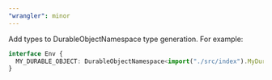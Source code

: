 ```yaml
---
"wrangler": minor
---
```


Add types to DurableObjectNamespace type generation. For example:

```ts
interface Env {
  MY_DURABLE_OBJECT: DurableObjectNamespace<import("./src/index").MyDurableObject>;
}
```
